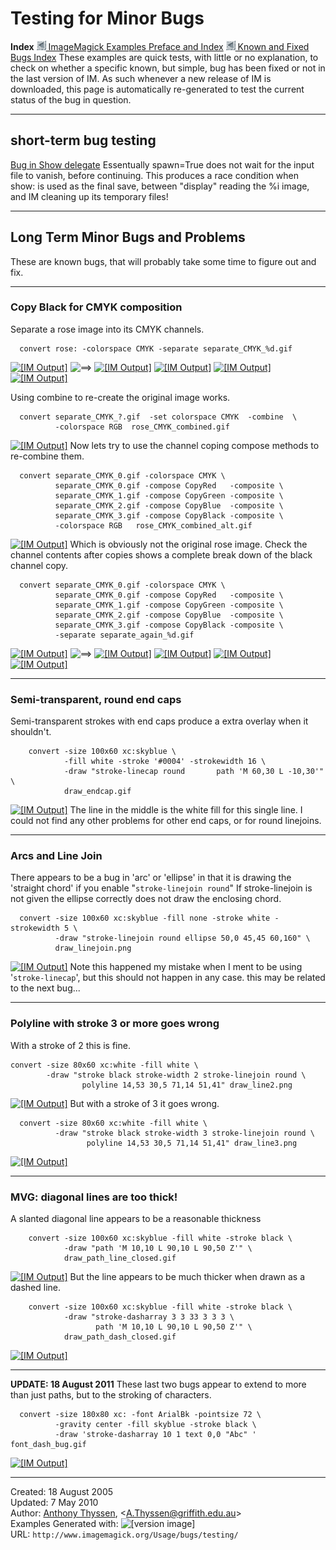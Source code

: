 # Testing for Minor Bugs

**Index**
[![](../../img_www/granitesm_left.gif) ImageMagick Examples Preface and Index](../../)
[![](../../img_www/granitesm_left.gif) Known and Fixed Bugs Index](../)
These examples are quick tests, with little or no explanation, to check on whether a specific known, but simple, bug has been fixed or not in the last version of IM. As such whenever a new release of IM is downloaded, this page is automatically re-generated to test the current status of the bug in question.

------------------------------------------------------------------------

## short-term bug testing

[Bug in Show delegate](../../forum_link.cgi/?p=74367)
Essentually spawn=True does not wait for the input file to vanish, before continuing. This produces a race condition when show: is used as the final save, between "display" reading the %i image, and IM cleaning up its temporary files!

------------------------------------------------------------------------

## Long Term Minor Bugs and Problems

These are known bugs, that will probably take some time to figure out and fix.

------------------------------------------------------------------------

### Copy Black for CMYK composition

Separate a rose image into its CMYK channels.
  
      convert rose: -colorspace CMYK -separate separate_CMYK_%d.gif

[![\[IM Output\]](rose.gif)](rose.gif) ![==&gt;](../img_www/right.gif) [![\[IM Output\]](separate_CMYK_0.gif)](separate_CMYK_0.gif) [![\[IM Output\]](separate_CMYK_1.gif)](separate_CMYK_1.gif) [![\[IM Output\]](separate_CMYK_2.gif)](separate_CMYK_2.gif) [![\[IM Output\]](separate_CMYK_3.gif)](separate_CMYK_3.gif)

Using combine to re-create the original image works.
  
      convert separate_CMYK_?.gif  -set colorspace CMYK  -combine  \
              -colorspace RGB  rose_CMYK_combined.gif

  
[![\[IM Output\]](rose_CMYK_combined.gif)](rose_CMYK_combined.gif)
Now lets try to use the channel coping compose methods to re-combine them.
  
      convert separate_CMYK_0.gif -colorspace CMYK \
              separate_CMYK_0.gif -compose CopyRed   -composite \
              separate_CMYK_1.gif -compose CopyGreen -composite \
              separate_CMYK_2.gif -compose CopyBlue  -composite \
              separate_CMYK_3.gif -compose CopyBlack -composite \
              -colorspace RGB   rose_CMYK_combined_alt.gif

  
[![\[IM Output\]](rose_CMYK_combined_alt.gif)](rose_CMYK_combined_alt.gif)
Which is obviously not the original rose image.
Check the channel contents after copies shows a complete break down of the black channel copy.
  
      convert separate_CMYK_0.gif -colorspace CMYK \
              separate_CMYK_0.gif -compose CopyRed   -composite \
              separate_CMYK_1.gif -compose CopyGreen -composite \
              separate_CMYK_2.gif -compose CopyBlue  -composite \
              separate_CMYK_3.gif -compose CopyBlack -composite \
              -separate separate_again_%d.gif

[![\[IM Output\]](rose.gif)](rose.gif) ![==&gt;](../img_www/right.gif) [![\[IM Output\]](separate_again_0.gif)](separate_again_0.gif) [![\[IM Output\]](separate_again_1.gif)](separate_again_1.gif) [![\[IM Output\]](separate_again_2.gif)](separate_again_2.gif) [![\[IM Output\]](separate_again_3.gif)](separate_again_3.gif)

------------------------------------------------------------------------

### Semi-transparent, round end caps

Semi-transparent strokes with end caps produce a extra overlay when it shouldn't.
  
        convert -size 100x60 xc:skyblue \
                -fill white -stroke '#0004' -strokewidth 16 \
                -draw "stroke-linecap round       path 'M 60,30 L -10,30'" \
                draw_endcap.gif

  
[![\[IM Output\]](draw_endcap.gif)](draw_endcap.gif)
The line in the middle is the white fill for this single line.
I could not find any other problems for other end caps, or for round linejoins.

------------------------------------------------------------------------

### Arcs and Line Join

There appears to be a bug in 'arc' or 'ellipse' in that it is drawing the 'straight chord' if you enable "`stroke-linejoin round`" If stroke-linejoin is not given the ellipse correctly does not draw the enclosing chord.
  
      convert -size 100x60 xc:skyblue -fill none -stroke white -strokewidth 5 \
              -draw "stroke-linejoin round ellipse 50,0 45,45 60,160" \
              draw_linejoin.png

  
[![\[IM Output\]](draw_linejoin.png)](draw_linejoin.png)
Note this happened my mistake when I ment to be using '`stroke-linecap`', but this should not happen in any case.
this may be related to the next bug...

------------------------------------------------------------------------

### Polyline with stroke 3 or more goes wrong

With a stroke of 2 this is fine.
  
    convert -size 80x60 xc:white -fill white \
            -draw "stroke black stroke-width 2 stroke-linejoin round \
                    polyline 14,53 30,5 71,14 51,41" draw_line2.png

  
[![\[IM Output\]](draw_line2.png)](draw_line2.png)
But with a stroke of 3 it goes wrong.
  
      convert -size 80x60 xc:white -fill white \
              -draw "stroke black stroke-width 3 stroke-linejoin round \
                     polyline 14,53 30,5 71,14 51,41" draw_line3.png

  
[![\[IM Output\]](draw_line3.png)](draw_line3.png)

------------------------------------------------------------------------

### MVG: diagonal lines are too thick!

A slanted diagonal line appears to be a reasonable thickness
  
        convert -size 100x60 xc:skyblue -fill white -stroke black \
                -draw "path 'M 10,10 L 90,10 L 90,50 Z'" \
                draw_path_line_closed.gif

  
[![\[IM Output\]](draw_path_line_closed.gif)](draw_path_line_closed.gif)
But the line appears to be much thicker when drawn as a dashed line.
  
        convert -size 100x60 xc:skyblue -fill white -stroke black \
                -draw "stroke-dasharray 3 3 33 3 3 3 \
                       path 'M 10,10 L 90,10 L 90,50 Z'" \
                draw_path_dash_closed.gif

  
[![\[IM Output\]](draw_path_dash_closed.gif)](draw_path_dash_closed.gif)

------------------------------------------------------------------------

**UPDATE: 18 August 2011**
These last two bugs appear to extend to more than just paths, but to the stroking of characters.
  
      convert -size 180x80 xc: -font ArialBk -pointsize 72 \
              -gravity center -fill skyblue -stroke black \
              -draw 'stroke-dasharray 10 1 text 0,0 "Abc" ' font_dash_bug.gif

  
[![\[IM Output\]](font_dash_bug.gif)](font_dash_bug.gif)

------------------------------------------------------------------------

Created: 18 August 2005  
 Updated: 7 May 2010  
 Author: [Anthony Thyssen](http://www.ict.griffith.edu.au/anthony/anthony.html), &lt;[A.Thyssen@griffith.edu.au](http://www.ict.griffith.edu.au/anthony/mail.shtml)&gt;  
 Examples Generated with: ![\[version image\]](version.gif)  
 URL: `http://www.imagemagick.org/Usage/bugs/testing/`
